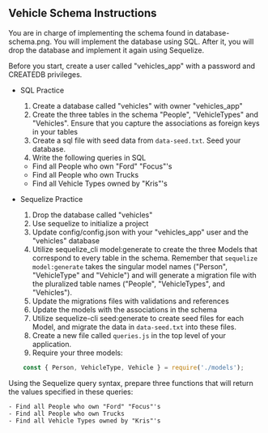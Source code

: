 ## Vehicle Schema Instructions

You are in charge of implementing the schema found in database-schema.png. You will implement the database using SQL. After it, you will drop the database and implement it again using Sequelize.

Before you start, create a user called "vehicles_app" with a password and CREATEDB privileges.

- SQL Practice
	1. Create a database called "vehicles" with owner "vehicles_app"
	2. Create the three tables in the schema "People", "VehicleTypes" and "Vehicles". Ensure that you capture the associations as foreign keys in your tables
	3. Create a sql file with seed data from `data-seed.txt`. Seed your database.
	4. Write the following queries in SQL

	- Find all People who own "Ford" "Focus"'s
	- Find all People who own Trucks
	- Find all Vehicle Types owned by "Kris"'s

- Sequelize Practice
	1. Drop the database called "vehicles"
	2. Use sequelize to initialize a project
	3. Update config/config.json with your "vehicles_app" user and the "vehicles" database
	4. Utilize sequelize_cli model:generate to create the three Models that correspond to every table in the schema. Remember that `sequelize model:generate` takes the singular model names ("Person", "VehicleType" and "Vehicle") and will generate a migration file with the pluralized table names ("People", "VehicleTypes", and "Vehicles").
	5. Update the migrations files with validations and references
	6. Update the models with the associations in the schema
	7. Utilize sequelize-cli seed:generate to create seed files for each Model, and migrate the data in `data-seed.txt` into these files.
	8. Create a new file called `queries.js` in the top level of your application.
	9. Require your three models:

```js
	const { Person, VehicleType, Vehicle } = require('./models');
```

Using the Sequelize query syntax, prepare three functions that will return the values specified in these queries:

	- Find all People who own "Ford" "Focus"'s
	- Find all People who own Trucks
	- Find all Vehicle Types owned by "Kris"'s